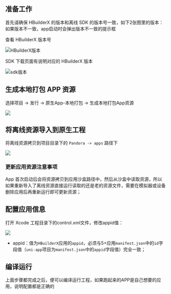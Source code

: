 ## 准备工作
首先请确保 HBuilderX 的版本和离线 SDK 的版本号一致，如下2张图里的版本：如果版本不一致，app启动时会弹出版本不一致的提示框

查看 HBuilderX 版本号

![HBuilderX版本](https://img.cdn.aliyun.dcloud.net.cn/nativedocs/5SDKiOS/ImportResources/gongbanbeny1.png)

SDK 下载页面有说明对应的 HBuilderX 版本

![sdk版本](https://img.cdn.aliyun.dcloud.net.cn/nativedocs/5SDKiOS/ImportResources/gongbanbeny2.png)

## 生成本地打包 APP 资源

选择项目 -> 发行 -> 原生App-本地打包 -> 生成本地打包App资源

![](https://img.cdn.aliyun.dcloud.net.cn/nativedocs/5SDKiOS/ImportResources/dao7.png)


## 将离线资源导入到原生工程
将离线资源拷贝到项目目录下的 `Pandora -> apps` 路径下

![](https://img.cdn.aliyun.dcloud.net.cn/nativedocs/5SDKiOS/ImportResources/dao1.png)


### 更新应用资源注意事项

App 首次启动后会将资源拷贝到应用沙盒路径中，然后从沙盒中读取资源，所以如果重新导入了离线资源直接运行读取的还是老的资源文件，需要在模拟器或设备删除应用后再重新运行即可更新资源；

## 配置应用信息

打开 Xcode 工程目录下的control.xml文件，修改appid值：

![](https://img.cdn.aliyun.dcloud.net.cn/nativedocs/5SDKiOS/ImportResources/dao9.png)

- appid：值为`HBuilderX`应用的`appid`，必须与5+应用`manifest.json`中的`id`字段值（`uni-app`项目为`manifest.json`中的`appid`字段值）完全一致；

## 编译运行
上面步骤都完成之后，便可以编译运行工程，如果跑起来的APP是自己想要的应用，说明配置都是正确的
